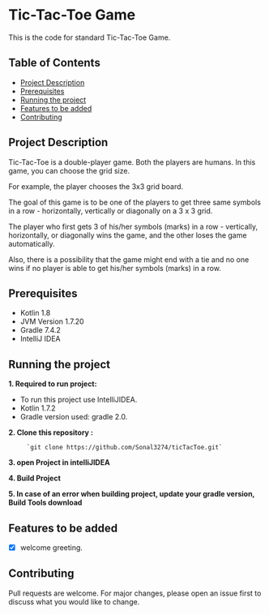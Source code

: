 # Tic-Tac-Toe Game

This is the code for standard Tic-Tac-Toe Game.

## Table of Contents

- [Project Description](#project-description)
- [Prerequisites](#prerequisites)
- [Running the project](#running-the-project)
- [Features to be added](#features-to-be-added)
- [Contributing](#contributing)

## Project Description 

Tic-Tac-Toe is a double-player game. Both the players are humans.
In this game, you can choose the grid size.

For example, the player chooses the 3x3 grid board.

The goal of this game is to be one of the players to get three same symbols in a row -
horizontally, vertically or diagonally on a 3 x 3 grid. 

The player who first gets 3 of his/her symbols (marks) in a row - 
vertically, horizontally, or diagonally wins the game, and the other loses the game automatically.

Also, there is a possibility that the game might end with a tie and no one wins if no player is able
to get his/her symbols (marks) in a row.

## Prerequisites
* Kotlin 1.8
* JVM Version 1.7.20
* Gradle 7.4.2
* IntelliJ IDEA

## Running the project

**1. Required to run project:**
 - To run this project use IntelliJIDEA.
 - Kotlin 1.7.2
 - Gradle version used: gradle 2.0.

**2. Clone this repository :**

         `git clone https://github.com/Sonal3274/ticTacToe.git`

**3. open Project in intelliJIDEA**

**4. Build Project**

**5. In case of an error when building project, update your gradle version, Build Tools download**

## Features to be added
- [x] welcome greeting.

## Contributing
Pull requests are welcome. 
For major changes, please open an issue first to discuss what you would like to change.






